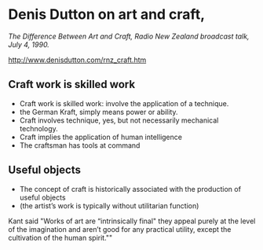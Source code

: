 # Denis Dutton on art and craft,

*The Difference Between Art and Craft, Radio New Zealand broadcast talk, July 4, 1990.*

http://www.denisdutton.com/rnz_craft.htm


## Craft work is skilled work

* Craft work is skilled work: involve the application of a technique. 
* the German Kraft, simply means power or ability. 
* Craft involves technique, yes, but not necessarily mechanical technology.  
* Craft implies the application of human intelligence 
* The craftsman has tools at command

## Useful objects

* The concept of craft is historically associated with the production of useful objects
* (the artist’s work is typically without utilitarian function) 


Kant said "Works of art are “intrinsically final" they appeal purely at the level of the imagination and aren’t good for any practical utility, except the cultivation of the human spirit.""
